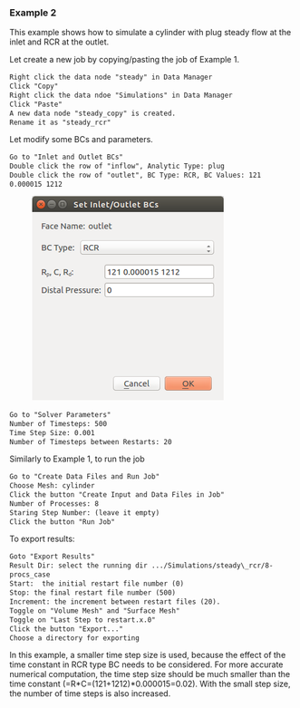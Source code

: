 ### Example 2

This example shows how to simulate a cylinder with plug steady flow at the inlet and RCR at the outlet.

Let create a new job by copying/pasting the job of Example 1.

	Right click the data node "steady" in Data Manager
	Click "Copy"
	Right click the data ndoe "Simulations" in Data Manager
	Click "Paste"
	A new data node "steady_copy" is created.
	Rename it as "steady_rcr"

Let modify some BCs and parameters.
	
	Go to "Inlet and Outlet BCs"
	Double click the row of "inflow", Analytic Type: plug
	Double click the row of "outlet", BC Type: RCR, BC Values: 121 0.000015 1212

<figure>
  <img class="svImg scImgMd" src="documentation/flowsolver/imgs/outletrcr.png">
  <figcaption class="svCaption" > </figcaption>
</figure>

	Go to "Solver Parameters"
	Number of Timesteps: 500
	Time Step Size: 0.001
	Number of Timesteps between Restarts: 20

Similarly to Example 1, to run the job

	Go to "Create Data Files and Run Job"
	Choose Mesh: cylinder
	Click the button "Create Input and Data Files in Job"
	Number of Processes: 8
	Staring Step Number: (leave it empty)
	Click the button "Run Job"

To export results:

	Goto "Export Results"
	Result Dir: select the running dir .../Simulations/steady\_rcr/8-procs_case
	Start:  the initial restart file number (0)
	Stop: the final restart file number (500)
	Increment: the increment between restart files (20). 
	Toggle on "Volume Mesh" and "Surface Mesh"
	Toggle on "Last Step to restart.x.0"
	Click the button "Export..."
	Choose a directory for exporting

In this example, a smaller time step size is used, because the effect of the time constant in RCR type BC needs to be considered. For more accurate numerical computation, the time step size should be much smaller than the time constant (=R*C=(121+1212)*0.000015=0.02). With the small step size, the number of time steps is also increased.
